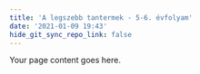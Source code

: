 ```yaml
---
title: 'A legszebb tantermek - 5-6. évfolyam'
date: '2021-01-09 19:43'
hide_git_sync_repo_link: false
---
```


Your page content goes here.